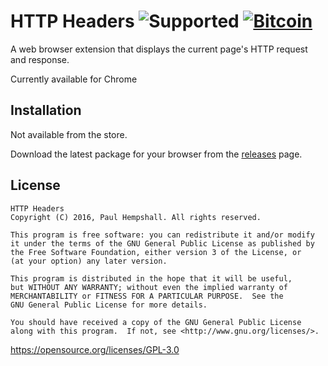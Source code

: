# HTTP Headers ![Supported](https://img.shields.io/badge/browser-chrome-green.svg "Supported Platforms") [![Bitcoin](https://img.shields.io/badge/donations-Bitcoin-orange.svg)](https://blockchain.info/address/1K1AhrU5JS8euypB3Vw2iGxXqsbwcf9kxN)

A web browser extension that displays the current page's HTTP request and response.

Currently available for Chrome

## Installation

Not available from the store.

Download the latest package for your browser from the [releases](https://github.com/phempshall/http-headers/releases) page.



## License

	HTTP Headers
	Copyright (C) 2016, Paul Hempshall. All rights reserved.

	This program is free software: you can redistribute it and/or modify
	it under the terms of the GNU General Public License as published by
	the Free Software Foundation, either version 3 of the License, or
	(at your option) any later version.

	This program is distributed in the hope that it will be useful,
	but WITHOUT ANY WARRANTY; without even the implied warranty of
	MERCHANTABILITY or FITNESS FOR A PARTICULAR PURPOSE.  See the
	GNU General Public License for more details.

	You should have received a copy of the GNU General Public License
	along with this program.  If not, see <http://www.gnu.org/licenses/>.

https://opensource.org/licenses/GPL-3.0
